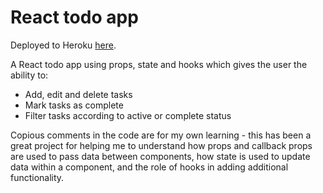 # React todo app

Deployed to Heroku <a href="https://whispering-cliffs-16765.herokuapp.com/">here</a>.

A React todo app using props, state and hooks which gives the user the ability to:

* Add, edit and delete tasks
* Mark tasks as complete
* Filter tasks according to active or complete status

Copious comments in the code are for my own learning - this has been a great project for helping me to understand how props and callback props are used to pass data between components, how state is used to update data within a component, and the role of hooks in adding additional functionality.
